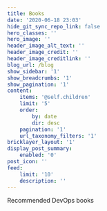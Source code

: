 ```yaml
---
title: Books
date: '2020-06-18 23:03'
hide_git_sync_repo_link: false
hero_classes: ''
hero_image: ''
header_image_alt_text: ''
header_image_credit: ''
header_image_creditlink: ''
blog_url: /blog
show_sidebar: '1'
show_breadcrumbs: '1'
show_pagination: '1'
content:
    items: '@self.children'
    limit: '5'
    order:
        by: date
        dir: desc
    pagination: '1'
    url_taxonomy_filters: '1'
bricklayer_layout: '1'
display_post_summary:
    enabled: '0'
post_icon: ''
feed:
    limit: '10'
    description: ''
---
```


Recommended DevOps books